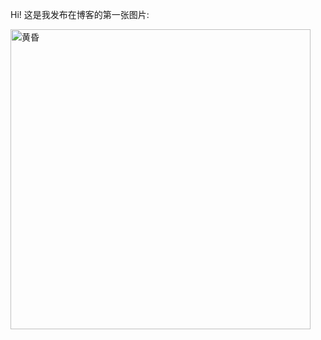 Hi! 这是我发布在博客的第一张图片:

<img src="//vip.123pan.cn/1813557754/yk6baz03t0m000d7w33ga2f0b8jg3h3pDIYPDwJyAwUyAcxvAdJOAY==.svg" alt="黄昏" width=480/>